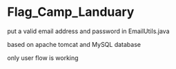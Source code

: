 # Flag_Camp_Landuary

put a valid email address and password in EmailUtils.java

based on apache tomcat and MySQL database

only user flow is working